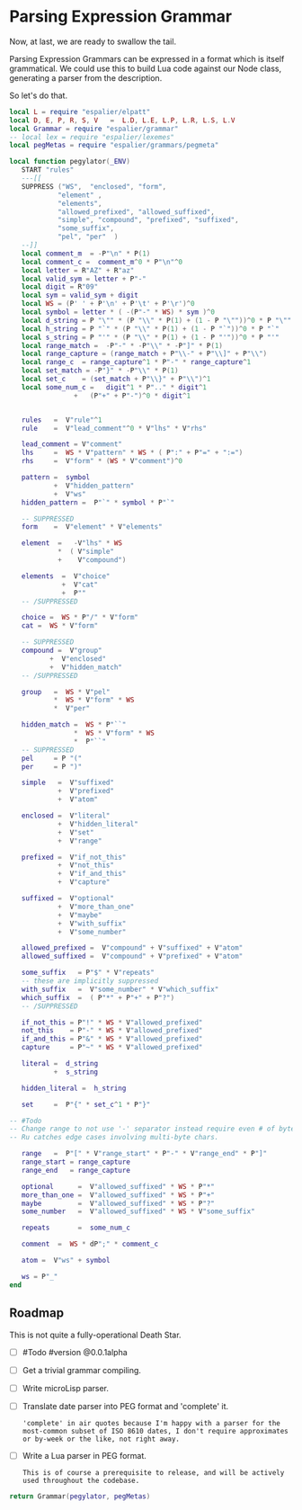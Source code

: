 # Parsing Expression Grammar


Now, at last, we are ready to swallow the tail.


Parsing Expression Grammars can be expressed in a format which is itself
grammatical.  We could use this to build Lua code against our Node class,
generating a parser from the description.


So let's do that.

```lua
local L = require "espalier/elpatt"
local D, E, P, R, S, V   =  L.D, L.E, L.P, L.R, L.S, L.V
local Grammar = require "espalier/grammar"
-- local lex = require "espalier/lexemes"
local pegMetas = require "espalier/grammars/pegmeta"
```
```lua
local function pegylator(_ENV)
   START "rules"
   ---[[
   SUPPRESS ("WS",  "enclosed", "form",
            "element" ,
            "elements",
            "allowed_prefixed", "allowed_suffixed",
            "simple", "compound", "prefixed", "suffixed",
            "some_suffix",
            "pel", "per"  )
   --]]
   local comment_m  = -P"\n" * P(1)
   local comment_c =  comment_m^0 * P"\n"^0
   local letter = R"AZ" + R"az"
   local valid_sym = letter + P"-"
   local digit = R"09"
   local sym = valid_sym + digit
   local WS = (P' ' + P'\n' + P'\t' + P'\r')^0
   local symbol = letter * ( -(P"-" * WS) * sym )^0
   local d_string = P "\"" * (P "\\" * P(1) + (1 - P "\""))^0 * P "\""
   local h_string = P "`" * (P "\\" * P(1) + (1 - P "`"))^0 * P "`"
   local s_string = P "'" * (P "\\" * P(1) + (1 - P "'"))^0 * P "'"
   local range_match =  -P"-" * -P"\\" * -P"]" * P(1)
   local range_capture = (range_match + P"\\-" + P"\\]" + P"\\")
   local range_c  = range_capture^1 * P"-" * range_capture^1
   local set_match = -P"}" * -P"\\" * P(1)
   local set_c    = (set_match + P"\\}" + P"\\")^1
   local some_num_c =   digit^1 * P".." * digit^1
                +   (P"+" + P"-")^0 * digit^1


   rules   =  V"rule"^1
   rule    =  V"lead_comment"^0 * V"lhs" * V"rhs"

   lead_comment = V"comment"
   lhs     =  WS * V"pattern" * WS * ( P":" + P"=" + ":=")
   rhs     =  V"form" * (WS * V"comment")^0

   pattern =  symbol
           +  V"hidden_pattern"
           +  V"ws"
   hidden_pattern =  P"`" * symbol * P"`"

   -- SUPPRESSED
   form    =  V"element" * V"elements"

   element  =   -V"lhs" * WS
            *  ( V"simple"
            +    V"compound")

   elements  =  V"choice"
             +  V"cat"
             +  P""
   -- /SUPPRESSED

   choice =  WS * P"/" * V"form"
   cat =  WS * V"form"

   -- SUPPRESSED
   compound =  V"group"
          +  V"enclosed"
          +  V"hidden_match"
   -- /SUPPRESSED

   group   =  WS * V"pel"
           *  WS * V"form" * WS
           *  V"per"

   hidden_match =  WS * P"``"
                *  WS * V"form" * WS
                *  P"``"
   -- SUPPRESSED
   pel     = P "("
   per     = P ")"

   simple   =  V"suffixed"
            +  V"prefixed"
            +  V"atom"

   enclosed =  V"literal"
            +  V"hidden_literal"
            +  V"set"
            +  V"range"

   prefixed =  V"if_not_this"
            +  V"not_this"
            +  V"if_and_this"
            +  V"capture"

   suffixed =  V"optional"
            +  V"more_than_one"
            +  V"maybe"
            +  V"with_suffix"
            +  V"some_number"

   allowed_prefixed =  V"compound" + V"suffixed" + V"atom"
   allowed_suffixed =  V"compound" + V"prefixed" + V"atom"

   some_suffix   = P"$" * V"repeats"
   -- these are implicitly suppressed
   with_suffix   =  V"some_number" * V"which_suffix"
   which_suffix  =  ( P"*" + P"+" + P"?")
   -- /SUPPRESSED

   if_not_this = P"!" * WS * V"allowed_prefixed"
   not_this    = P"-" * WS * V"allowed_prefixed"
   if_and_this = P"&" * WS * V"allowed_prefixed"
   capture     = P"~" * WS * V"allowed_prefixed"

   literal =  d_string
           +  s_string

   hidden_literal =  h_string

   set     =  P"{" * set_c^1 * P"}"

-- #Todo
-- Change range to not use '-' separator instead require even # of bytes.
-- Ru catches edge cases involving multi-byte chars.

   range   =  P"[" * V"range_start" * P"-" * V"range_end" * P"]"
   range_start = range_capture
   range_end   = range_capture

   optional      =  V"allowed_suffixed" * WS * P"*"
   more_than_one =  V"allowed_suffixed" * WS * P"+"
   maybe         =  V"allowed_suffixed" * WS * P"?"
   some_number   =  V"allowed_suffixed" * WS * V"some_suffix"

   repeats       =  some_num_c

   comment  =  WS * dP";" * comment_c

   atom =  V"ws" + symbol

   ws = P"_"
end
```
## Roadmap

This is not quite a fully-operational Death Star.



- [ ]  #Todo #version @0.0.1alpha


  - [ ]  Get a trivial grammar compiling.


  - [ ]  Write microLisp parser.


  - [ ]  Translate date parser into PEG format and 'complete' it.


         'complete' in air quotes because I'm happy with a parser for the
         most-common subset of ISO 8610 dates, I don't require approximates
         or by-week or the like, not right away.


  - [ ]  Write a Lua parser in PEG format.


         This is of course a prerequisite to release, and will be actively
         used throughout the codebase.

```lua
return Grammar(pegylator, pegMetas)
```
